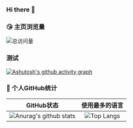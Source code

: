 ### Hi there 👋
### 😘 主页浏览量
![总访问量](https://komarev.com/ghpvc/?username=Horo-Holo&color=blue)
<br>

### 测试
[![Ashutosh's github activity graph](https://activity-graph.herokuapp.com/graph?username=Horo-Holo&theme=dracula)](https://github.com/Horo-Holo/DesignPattrens)


### 🥳 个人GitHub统计

|                          GitHub状态                          |                        使用最多的语言                        |
| :----------------------------------------------------------: | :----------------------------------------------------------: |
| ![Anurag's github stats](https://github-readme-stats.vercel.app/api?username=Horo-Holo&show_icons=true&theme=synthwave) | ![Top Langs](https://github-readme-stats.vercel.app/api/top-langs/?username=Horo-Holo&&hide=tsql) |
